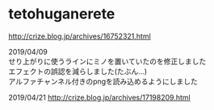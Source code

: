 # tetohuganerete
http://crize.blog.jp/archives/16752321.html  
  
2019/04/09  
せり上がりに使うラインにミノを置いていたのを修正しました  
エフェクトの誤認を減らしました(たぶん…)  
アルファチャンネル付きのpngを読み込めるようにしました  
  
2019/04/21
http://crize.blog.jp/archives/17198209.html
